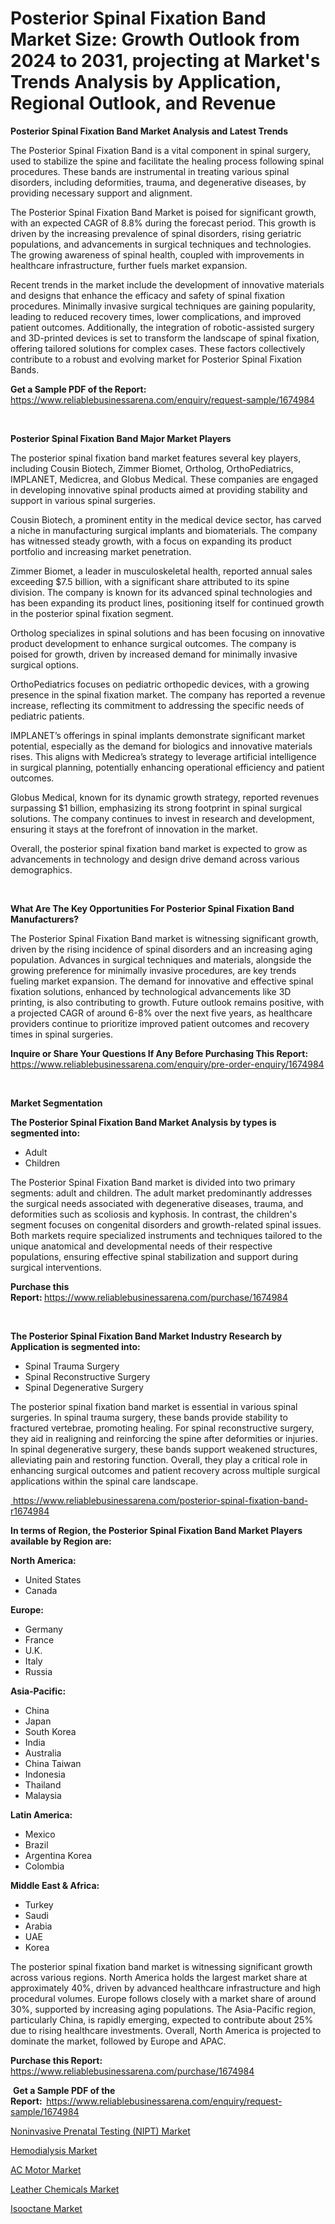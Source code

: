 <p><h1>Posterior Spinal Fixation Band Market Size: Growth Outlook from 2024 to 2031, projecting at Market's Trends Analysis by Application, Regional Outlook, and Revenue</h1></p><p><strong>Posterior Spinal Fixation Band Market Analysis and Latest Trends</strong></p>
<p><p>The Posterior Spinal Fixation Band is a vital component in spinal surgery, used to stabilize the spine and facilitate the healing process following spinal procedures. These bands are instrumental in treating various spinal disorders, including deformities, trauma, and degenerative diseases, by providing necessary support and alignment.</p><p>The Posterior Spinal Fixation Band Market is poised for significant growth, with an expected CAGR of 8.8% during the forecast period. This growth is driven by the increasing prevalence of spinal disorders, rising geriatric populations, and advancements in surgical techniques and technologies. The growing awareness of spinal health, coupled with improvements in healthcare infrastructure, further fuels market expansion.</p><p>Recent trends in the market include the development of innovative materials and designs that enhance the efficacy and safety of spinal fixation procedures. Minimally invasive surgical techniques are gaining popularity, leading to reduced recovery times, lower complications, and improved patient outcomes. Additionally, the integration of robotic-assisted surgery and 3D-printed devices is set to transform the landscape of spinal fixation, offering tailored solutions for complex cases. These factors collectively contribute to a robust and evolving market for Posterior Spinal Fixation Bands.</p></p>
<p><strong>Get a Sample PDF of the Report:&nbsp;</strong> <a href="https://www.reliablebusinessarena.com/enquiry/request-sample/1674984?utm_campaign=1290&utm_medium=2&utm_source=Github&utm_content=ia&utm_term=10102024&utm_id=posterior-spinal-fixation-band">https://www.reliablebusinessarena.com/enquiry/request-sample/1674984</a></p>
<p>&nbsp;</p>
<p><strong>Posterior Spinal Fixation Band Major Market Players</strong></p>
<p><p>The posterior spinal fixation band market features several key players, including Cousin Biotech, Zimmer Biomet, Ortholog, OrthoPediatrics, IMPLANET, Medicrea, and Globus Medical. These companies are engaged in developing innovative spinal products aimed at providing stability and support in various spinal surgeries.</p><p>Cousin Biotech, a prominent entity in the medical device sector, has carved a niche in manufacturing surgical implants and biomaterials. The company has witnessed steady growth, with a focus on expanding its product portfolio and increasing market penetration.</p><p>Zimmer Biomet, a leader in musculoskeletal health, reported annual sales exceeding $7.5 billion, with a significant share attributed to its spine division. The company is known for its advanced spinal technologies and has been expanding its product lines, positioning itself for continued growth in the posterior spinal fixation segment.</p><p>Ortholog specializes in spinal solutions and has been focusing on innovative product development to enhance surgical outcomes. The company is poised for growth, driven by increased demand for minimally invasive surgical options.</p><p>OrthoPediatrics focuses on pediatric orthopedic devices, with a growing presence in the spinal fixation market. The company has reported a revenue increase, reflecting its commitment to addressing the specific needs of pediatric patients.</p><p>IMPLANET’s offerings in spinal implants demonstrate significant market potential, especially as the demand for biologics and innovative materials rises. This aligns with Medicrea’s strategy to leverage artificial intelligence in surgical planning, potentially enhancing operational efficiency and patient outcomes.</p><p>Globus Medical, known for its dynamic growth strategy, reported revenues surpassing $1 billion, emphasizing its strong footprint in spinal surgical solutions. The company continues to invest in research and development, ensuring it stays at the forefront of innovation in the market. </p><p>Overall, the posterior spinal fixation band market is expected to grow as advancements in technology and design drive demand across various demographics.</p></p>
<p>&nbsp;</p>
<p><strong>What Are The Key Opportunities For Posterior Spinal Fixation Band Manufacturers?</strong></p>
<p><p>The Posterior Spinal Fixation Band market is witnessing significant growth, driven by the rising incidence of spinal disorders and an increasing aging population. Advances in surgical techniques and materials, alongside the growing preference for minimally invasive procedures, are key trends fueling market expansion. The demand for innovative and effective spinal fixation solutions, enhanced by technological advancements like 3D printing, is also contributing to growth. Future outlook remains positive, with a projected CAGR of around 6-8% over the next five years, as healthcare providers continue to prioritize improved patient outcomes and recovery times in spinal surgeries.</p></p>
<p><strong>Inquire or Share Your Questions If Any Before Purchasing This Report:</strong> <a href="https://www.reliablebusinessarena.com/enquiry/pre-order-enquiry/1674984?utm_campaign=1290&utm_medium=2&utm_source=Github&utm_content=ia&utm_term=10102024&utm_id=posterior-spinal-fixation-band">https://www.reliablebusinessarena.com/enquiry/pre-order-enquiry/1674984</a></p>
<p>&nbsp;</p>
<p><strong>Market Segmentation</strong></p>
<p><strong>The Posterior Spinal Fixation Band Market Analysis by types is segmented into:</strong></p>
<p><ul><li>Adult</li><li>Children</li></ul></p>
<p><p>The Posterior Spinal Fixation Band market is divided into two primary segments: adult and children. The adult market predominantly addresses the surgical needs associated with degenerative diseases, trauma, and deformities such as scoliosis and kyphosis. In contrast, the children's segment focuses on congenital disorders and growth-related spinal issues. Both markets require specialized instruments and techniques tailored to the unique anatomical and developmental needs of their respective populations, ensuring effective spinal stabilization and support during surgical interventions.</p></p>
<p><strong>Purchase this Report:&nbsp;</strong><a href="https://www.reliablebusinessarena.com/purchase/1674984?utm_campaign=1290&utm_medium=2&utm_source=Github&utm_content=ia&utm_term=10102024&utm_id=posterior-spinal-fixation-band">https://www.reliablebusinessarena.com/purchase/1674984</a></p>
<p>&nbsp;</p>
<p><strong>The Posterior Spinal Fixation Band Market Industry Research by Application is segmented into:</strong></p>
<p><ul><li>Spinal Trauma Surgery</li><li>Spinal Reconstructive Surgery</li><li>Spinal Degenerative Surgery</li></ul></p>
<p><p>The posterior spinal fixation band market is essential in various spinal surgeries. In spinal trauma surgery, these bands provide stability to fractured vertebrae, promoting healing. For spinal reconstructive surgery, they aid in realigning and reinforcing the spine after deformities or injuries. In spinal degenerative surgery, these bands support weakened structures, alleviating pain and restoring function. Overall, they play a critical role in enhancing surgical outcomes and patient recovery across multiple surgical applications within the spinal care landscape.</p></p>
<p><a href="https://www.reliablebusinessarena.com/posterior-spinal-fixation-band-r1674984?utm_campaign=1290&utm_medium=2&utm_source=Github&utm_content=ia&utm_term=10102024&utm_id=posterior-spinal-fixation-band">&nbsp;https://www.reliablebusinessarena.com/posterior-spinal-fixation-band-r1674984</a></p>
<p><strong>In terms of Region, the Posterior Spinal Fixation Band Market Players available by Region are:</strong></p>
<p>
    <p> <strong> North America: </strong>
        <ul>
            <li>United States</li>
            <li>Canada</li>
        </ul>
        </p> 
    <p> <strong> Europe: </strong>
        <ul>
            <li>Germany</li>
            <li>France</li>
            <li>U.K.</li>
            <li>Italy</li>
            <li>Russia</li>
        </ul>
        </p> 
    <p> <strong> Asia-Pacific: </strong>
        <ul>
            <li>China</li>
            <li>Japan</li>
            <li>South Korea</li>
            <li>India</li>
            <li>Australia</li>
            <li>China Taiwan</li>
            <li>Indonesia</li>
            <li>Thailand</li>
            <li>Malaysia</li>
        </ul>
        </p> 
    <p> <strong> Latin America: </strong>
        <ul>
            <li>Mexico</li>
            <li>Brazil</li>
            <li>Argentina Korea</li>
            <li>Colombia</li>
        </ul>
        </p> 
    <p> <strong> Middle East & Africa: </strong>
        <ul>
            <li>Turkey</li>
            <li>Saudi</li>
            <li>Arabia</li>
            <li>UAE</li>
            <li>Korea</li>
        </ul>
    </p>
    </p>
<p><p>The posterior spinal fixation band market is witnessing significant growth across various regions. North America holds the largest market share at approximately 40%, driven by advanced healthcare infrastructure and high procedural volumes. Europe follows closely with a market share of around 30%, supported by increasing aging populations. The Asia-Pacific region, particularly China, is rapidly emerging, expected to contribute about 25% due to rising healthcare investments. Overall, North America is projected to dominate the market, followed by Europe and APAC.</p></p>
<p><strong>Purchase this Report: </strong><a href="https://www.reliablebusinessarena.com/purchase/1674984?utm_campaign=1290&utm_medium=2&utm_source=Github&utm_content=ia&utm_term=10102024&utm_id=posterior-spinal-fixation-band">https://www.reliablebusinessarena.com/purchase/1674984</a></p>
<p>&nbsp;<strong>Get a Sample PDF of the Report:&nbsp;&nbsp;</strong><a href="https://www.reliablebusinessarena.com/enquiry/request-sample/1674984?utm_campaign=1290&utm_medium=2&utm_source=Github&utm_content=ia&utm_term=10102024&utm_id=posterior-spinal-fixation-band">https://www.reliablebusinessarena.com/enquiry/request-sample/1674984</a></p>
<p><strong></strong></p>
<p><p><a href="https://github.com/lylyparadise/Market-Research-Report-List-5/blob/main/noninvasive-prenatal-testing-nipt-market.md?utm_campaign=1290&utm_medium=2&utm_source=Github&utm_content=ia&utm_term=10102024&utm_id=posterior-spinal-fixation-band">Noninvasive Prenatal Testing (NIPT) Market</a></p><p><a href="https://www.linkedin.com/pulse/future-ready-strategic-insights-global-hemodialysis-market-2024-8nqhf?utm_campaign=1290&utm_medium=2&utm_source=Github&utm_content=ia&utm_term=10102024&utm_id=posterior-spinal-fixation-band">Hemodialysis Market</a></p><p><a href="https://www.linkedin.com/pulse/deep-dive-ac-motor-market-itstrends-segmentation-competitive-pqc1e?utm_campaign=1290&utm_medium=2&utm_source=Github&utm_content=ia&utm_term=10102024&utm_id=posterior-spinal-fixation-band">AC Motor Market</a></p><p><a href="https://www.linkedin.com/pulse/leather-chemicals-market-growth-segmentation-regional-analysis-ogqdf?utm_campaign=1290&utm_medium=2&utm_source=Github&utm_content=ia&utm_term=10102024&utm_id=posterior-spinal-fixation-band">Leather Chemicals Market</a></p><p><a href="https://www.linkedin.com/pulse/disruption-innovation-isooctane-industry-market-analysis-1wbnf?utm_campaign=1290&utm_medium=2&utm_source=Github&utm_content=ia&utm_term=10102024&utm_id=posterior-spinal-fixation-band">Isooctane Market</a></p></p>